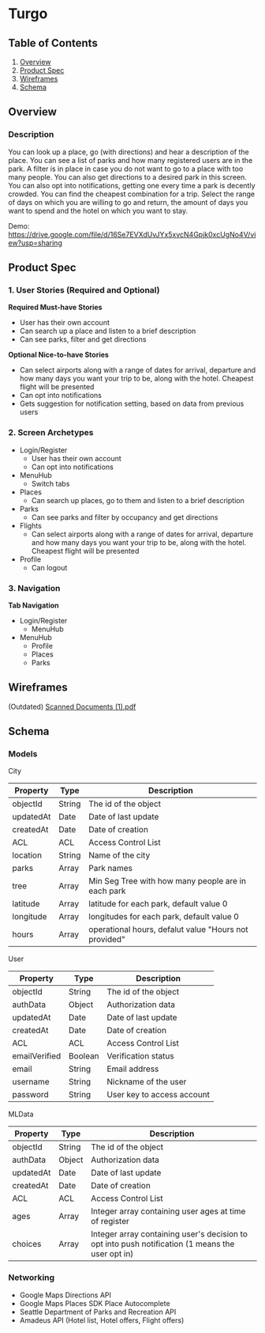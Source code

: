 # Turgo

## Table of Contents
1. [Overview](#Overview)
1. [Product Spec](#Product-Spec)
1. [Wireframes](#Wireframes)
2. [Schema](#Schema)

## Overview
### Description
You can look up a place, go (with directions) and hear a description of the place. 
You can see a list of parks and how many registered users are in the park. 
A filter is in place in case you do not want to go to a place with too many people. 
You can also get directions to a desired park in this screen.
You can also opt into notifications, getting one every time a park is decently crowded.
You can find the cheapest combination for a trip.
Select the range of days on which you are willing to go and return, the amount of days you want to spend and the hotel on which you want to stay.

Demo: https://drive.google.com/file/d/16Se7EVXdUvJYx5xvcN4Gpjk0xcUgNo4V/view?usp=sharing

## Product Spec

### 1. User Stories (Required and Optional)

**Required Must-have Stories**

* User has their own account
* Can search up a place and listen to a brief description
* Can see parks, filter and get directions

**Optional Nice-to-have Stories**

* Can select airports along with a range of dates for arrival, departure and how many days you want your trip to be, along with the hotel. Cheapest flight will be presented
* Can opt into notifications
* Gets suggestion for notification setting, based on data from previous users

### 2. Screen Archetypes

* Login/Register
    * User has their own account
    * Can opt into notifications
* MenuHub
    * Switch tabs
* Places 
    * Can search up places, go to them and listen to a brief description
* Parks 
    * Can see parks and filter by occupancy and get directions
* Flights 
    * Can select airports along with a range of dates for arrival, departure and how many days you want your trip to be, along with the hotel. Cheapest flight will be presented
* Profile 
    * Can logout
### 3. Navigation

**Tab Navigation** 

* Login/Register
   * MenuHub
* MenuHub
   * Profile 
   * Places 
   * Parks
  

## Wireframes
(Outdated)
[Scanned Documents (1).pdf](https://github.com/amalla2002/Turgo/files/8902711/Scanned.Documents.1.pdf)

## Schema 


### Models


City

| Property        | Type          | Description |
| ------------- | ------------- | ------------- |
| objectId  | String  | The id of the object |
| updatedAt  | Date  | Date of last update |
| createdAt  | Date | Date of creation |
| ACL | ACL | Access Control List |
| location  | String  | Name of the city |
| parks  | Array  | Park names |
| tree | Array | Min Seg Tree with how many people are in each park |
| latitude  | Array  | latitude for each park, default value 0 |
| longitude | Array | longitudes for each park, default value 0 |
| hours  | Array  | operational hours, defalut value "Hours not provided" |

User 

| Property        | Type          | Description |
| ------------- | ------------- | ------------|
| objectId  | String  | The id of the object |
| authData  | Object  | Authorization data |
| updatedAt  | Date | Date of last update |
| createdAt | Date | Date of creation |
| ACL  | ACL  | Access Control List |
| emailVerified  | Boolean  | Verification status |
| email  | String | Email address |
| username  | String  | Nickname of the user |
| password  | String  | User key to access account |

MLData

| Property        | Type          | Description |
| ------------- | ------------- | ------------|
| objectId  | String  | The id of the object |
| authData  | Object  | Authorization data |
| updatedAt  | Date | Date of last update |
| createdAt | Date | Date of creation |
| ACL  | ACL  | Access Control List |
| ages  | Array  | Integer array containing user ages at time of register |
| choices  | Array | Integer array containing user's decision to opt into push notification (1 means the user opt in) |

### Networking
- Google Maps Directions API
- Google Maps Places SDK Place Autocomplete
- Seattle Department of Parks and Recreation API
- Amadeus API (Hotel list, Hotel offers, Flight offers)
